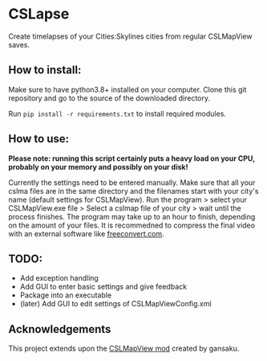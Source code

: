 # CSLapse
Create timelapses of your Cities:Skylines cities from regular CSLMapView saves.

## How to install:
Make sure to have python3.8+ installed on your computer.
Clone this git repository and go to the source of the downloaded directory.

Run ```pip install -r requirements.txt``` to install required modules.

## How to use:
**Please note: running this script certainly puts a heavy load on your CPU, probably on your memory and possibly on your disk!**

Currently the settings need to be entered manually.
Make sure that all your cslma files are in the same directory and the filenames start with your city's name (default settings for CSLMapView).
Run the program > select your CSLMapView.exe file > Select a cslmap file of your city > wait until the process finishes. The program may take up to an hour to finish, depending on the amount of your files.
It is recommedned to compress the final video with an external software like [freeconvert.com](https://www.freeconvert.com/video-compressor).

## TODO:
* Add exception handling
* Add GUI to enter basic settings and give feedback
* Package into an executable
* (later) Add GUI to edit settings of CSLMapViewConfig.xml

## Acknowledgements
This project extends upon the [CSLMapView mod](https://steamcommunity.com/sharedfiles/filedetails/?id=845665815) created by gansaku.
